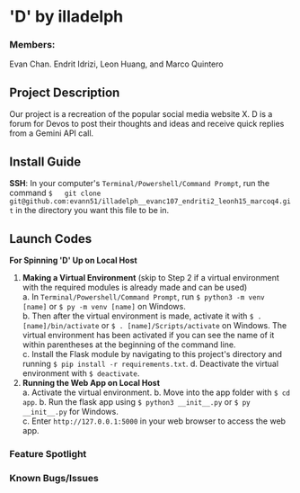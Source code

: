 # 'D' by illadelph
### Members:
Evan Chan. Endrit Idrizi, Leon Huang, and Marco Quintero

## Project Description
Our project is a recreation of the popular social media website X. D is a forum for Devos to post their thoughts and ideas and receive quick replies from a Gemini API call. 

## Install Guide
**SSH**: In your computer's ```Terminal/Powershell/Command Prompt```, run the command ```$   git clone git@github.com:evann51/illadelph__evanc107_endriti2_leonh15_marcoq4.git``` in the directory you want this file to be in.

## Launch Codes
**For Spinning 'D' Up on Local Host**  

1. **Making a Virtual Environment** (skip to Step 2 if a virtual environment with the required modules is already made and can be used)  
  a. In ```Terminal/Powershell/Command Prompt```, run ```$ python3 -m venv [name]``` or ```$ py -m venv [name]``` on Windows.  
  b. Then after the virtual environment is made, activate it with ```$ . [name]/bin/activate``` or ```$ . [name]/Scripts/activate``` on Windows. The virtual environment has been activated if you can see the name of it within parentheses at the beginning of the command line.  
  c. Install the Flask module by navigating to this project's directory and running ```$ pip install -r requirements.txt```.
  d. Deactivate the virtual environment with ```$ deactivate```.
3. **Running the Web App on Local Host**  
  a. Activate the virtual environment.
  b. Move into the app folder with ```$ cd app```.
  b. Run the flask app using ```$ python3 __init__.py``` or ```$ py __init__.py``` for Windows.  
  c. Enter ```http://127.0.0.1:5000``` in your web browser to access the web app.

### Feature Spotlight

### Known Bugs/Issues
